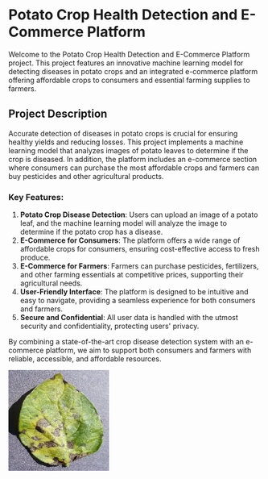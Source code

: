 # Potato Crop Health Detection and E-Commerce Platform

Welcome to the Potato Crop Health Detection and E-Commerce Platform project. This project features an innovative machine learning model for detecting diseases in potato crops and an integrated e-commerce platform offering affordable crops to consumers and essential farming supplies to farmers.

## Project Description

Accurate detection of diseases in potato crops is crucial for ensuring healthy yields and reducing losses. This project implements a machine learning model that analyzes images of potato leaves to determine if the crop is diseased. In addition, the platform includes an e-commerce section where consumers can purchase the most affordable crops and farmers can buy pesticides and other agricultural products.

### Key Features:

1. **Potato Crop Disease Detection**: Users can upload an image of a potato leaf, and the machine learning model will analyze the image to determine if the potato crop has a disease.
2. **E-Commerce for Consumers**: The platform offers a wide range of affordable crops for consumers, ensuring cost-effective access to fresh produce.
3. **E-Commerce for Farmers**: Farmers can purchase pesticides, fertilizers, and other farming essentials at competitive prices, supporting their agricultural needs.
4. **User-Friendly Interface**: The platform is designed to be intuitive and easy to navigate, providing a seamless experience for both consumers and farmers.
5. **Secure and Confidential**: All user data is handled with the utmost security and confidentiality, protecting users' privacy.

By combining a state-of-the-art crop disease detection system with an e-commerce platform, we aim to support both consumers and farmers with reliable, accessible, and affordable resources.


![image](https://github.com/Arnav7418/Images/blob/main/potatoDisease.webp)
